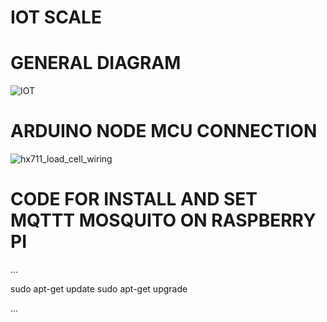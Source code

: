 # IOT SCALE
# GENERAL DIAGRAM
![IOT](https://user-images.githubusercontent.com/16806606/95004244-65510d80-05f1-11eb-8162-485b5553cc74.png)
# ARDUINO NODE MCU CONNECTION
![hx711_load_cell_wiring](https://user-images.githubusercontent.com/16806606/95004186-bad8ea80-05f0-11eb-8bb9-f4590c7a2ab5.png)
# CODE FOR INSTALL AND SET MQTTT MOSQUITO ON RASPBERRY PI
...

sudo apt-get update
sudo apt-get upgrade

...


